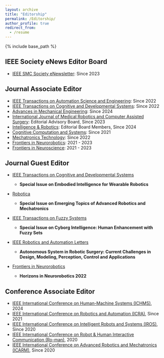 ```yaml
---
layout: archive
title: "Editorship"
permalink: /Editorship/
author_profile: true
redirect_from:
  - /resume
---
```


{% include base_path %}
## IEEE Society eNews Editor Board
- [IEEE SMC Society eNewsletter](https://www.ieeesmc.org/publications/enewsletter/): Since 2023

## Journal Associate Editor

- [IEEE Transactions on Automation Science and Engineering](https://ieeexplore.ieee.org/xpl/RecentIssue.jsp?punumber=8856): Since 2022
- [IEEE Transactions on Cognitive and Developmental Systems](https://ieeexplore.ieee.org/xpl/RecentIssue.jsp?punumber=7274989): Since 2022
- [Advances in Mechanical Engineering](https://journals.sagepub.com/home/ADE): Since 2024
- [International Journal of Medical Robotics and Computer Assisted Surgery](https://onlinelibrary.wiley.com/journal/1478596x): Editorial Advisory Board, Since 2023
- [Intelligence & Robotics](https://www.oaepublish.com/ir/editor): Editorial Board Members, Since 2024
- [Cognitive Computation and Systems](https://ietresearch.onlinelibrary.wiley.com/journal/25177567): Since 2021
- [Mechatronics Technology](https://www.elspub.com/journals/mechatronics-technology/about/): Since 2022
- [Frontiers in Neurorobotics](https://www.frontiersin.org/journals/neurorobotics): 2021 - 2023
- [Frontiers in Neuroscience](https://www.frontiersin.org/journals/neuroscience): 2021 - 2023

## Journal Guest Editor

- [IEEE Transactions on Cognitive and Developmental Systems](https://ieeexplore.ieee.org/xpl/RecentIssue.jsp?punumber=7274989)
  - **Special Issue on Embodied Intelligence for Wearable Robotics**

- [Robotica](https://www.cambridge.org/core/journals/robotica)
  - **Special Issue on Emerging Topics of Advanced Robotics and Mechatronics**

- [IEEE Transactions on Fuzzy Systems](https://ieeexplore.ieee.org/xpl/RecentIssue.jsp?punumber=91)
  - **Special Issue on Cyborg Intelligence: Human Enhancement with Fuzzy Sets**

- [IEEE Robotics and Automation Letters](https://ieeexplore.ieee.org/xpl/RecentIssue.jsp?punumber=7083369)
  - **Autonomous System in Robotic Surgery: Current Challenges in Design, Modeling, Perception, Control and Applications**

- [Frontiers in Neurorobotics](https://www.frontiersin.org/research-topics/38680/horizons-in-neurorobotics-2022)
  - **Horizons in Neurorobotics 2022**

## Conference Associate Editor

- [IEEE International Conference on Human-Machine Systems (ICHMS)](https://ichms.blog.torontomu.ca/), 2024
- [IEEE International Conference on Robotics and Automation (ICRA)](https://www.ieee-ras.org/conferences-workshops/fully-sponsored/icra), Since 2021
- [IEEE International Conference on Intelligent Robots and Systems (IROS)](https://www.ieee-ras.org/conferences-workshops/financially-co-sponsored/iros), Since 2020
- [IEEE International Conference on Robot & Human Interactive Communication (Ro-man)](https://www.ieee-ras.org/conferences-workshops/financially-co-sponsored/ro-man), 2020
- [IEEE International Conference on Advanced Robotics and Mechatronics (ICARM)](https://www.ieee-ras.org/conferences-workshops/technically-co-sponsored/icarm), Since 2020

